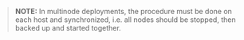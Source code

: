 > **NOTE:** In multinode deployments, the procedure must be done on each host
> and synchronized, i.e. all nodes should be stopped, then backed up and started
> together.